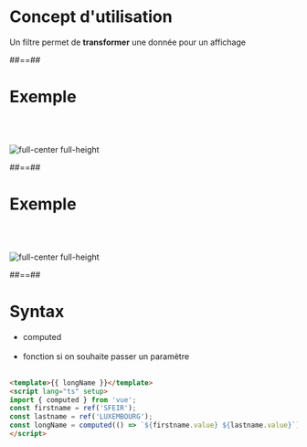 <!-- .slide -->
# Concept d'utilisation
Un filtre permet de <b>transformer</b> une donnée pour un affichage
<!-- .element: class="full-center" -->

##==##

<!-- .slide" -->
# Exemple
<br><br>

![full-center full-height](assets/images/school/filters/exemple_filter_date.png)

##==##
<!-- .slide: class="sfeir-basic-slide" -->
# Exemple
<br><br>

![full-center full-height](assets/images/school/filters/exemple_filter_uppercase.png)

##==##

<!-- .slide: class="sfeir-basic-slide with-code inconsolata" -->
# Syntax

- computed <br/><br/>
- fonction si on souhaite passer un paramètre <br/><br/>

```html
<template>{{ longName }}</template>
<script lang="ts" setup>
import { computed } from 'vue';
const firstname = ref('SFEIR');
const lastname = ref('LUXEMBOURG');
const longName = computed(() => `${firstname.value} ${lastname.value}`);
</script>
```
<!-- .element: class="big-code"-->
